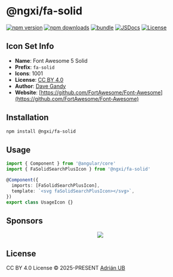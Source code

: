 # @ngxi/fa-solid

[![npm version][npm-version-src]][npm-version-href]
[![npm downloads][npm-downloads-src]][npm-downloads-href]
[![bundle][bundle-src]][bundle-href]
[![JSDocs][jsdocs-src]][jsdocs-href]
[![License][license-src]][license-href]

## Icon Set Info

- **Name**: Font Awesome 5 Solid
- **Prefix**: `fa-solid`
- **Icons**: 1001
- **License**: [CC BY 4.0](https://creativecommons.org/licenses/by/4.0/)
- **Author**: [Dave Gandy](https://github.com/FortAwesome/Font-Awesome)
- **Website**: [https://github.com/FortAwesome/Font-Awesome](https://github.com/FortAwesome/Font-Awesome)

## Installation

```sh
npm install @ngxi/fa-solid
```

## Usage

```ts
import { Component } from '@angular/core'
import { FaSolidSearchPlusIcon } from '@ngxi/fa-solid'

@Component({
  imports: [FaSolidSearchPlusIcon],
  template: `<svg faSolidSearchPlusIcon></svg>`,
})
export class UsageIcon {}
```

## Sponsors

<p align="center">
  <a href="https://cdn.jsdelivr.net/gh/adrian-ub/static/sponsors.svg">
    <img src='https://cdn.jsdelivr.net/gh/adrian-ub/static/sponsors.svg'/>
  </a>
</p>

## License

CC BY 4.0 License © 2025-PRESENT [Adrián UB](https://github.com/adrian-ub)

<!-- Badges -->

[npm-version-src]: https://img.shields.io/npm/v/@ngxi/fa-solid?style=flat&colorA=080f12&colorB=1fa669
[npm-version-href]: https://npmjs.com/package/@ngxi/fa-solid
[npm-downloads-src]: https://img.shields.io/npm/dm/@ngxi/fa-solid?style=flat&colorA=080f12&colorB=1fa669
[npm-downloads-href]: https://npmjs.com/package/@ngxi/fa-solid
[bundle-src]: https://img.shields.io/bundlephobia/minzip/@ngxi/fa-solid?style=flat&colorA=080f12&colorB=1fa669&label=minzip
[bundle-href]: https://bundlephobia.com/result?p=@ngxi/fa-solid
[license-src]: https://img.shields.io/npm/l/@ngxi/fa-solid?style=flat&colorA=080f12&colorB=1fa669
[license-href]: https://github.com/adrian-ub/ngxi/blob/main/LICENSE
[jsdocs-src]: https://img.shields.io/badge/jsdocs-reference-080f12?style=flat&colorA=080f12&colorB=1fa669
[jsdocs-href]: https://www.jsdocs.io/package/@ngxi/fa-solid

